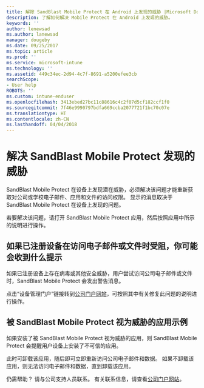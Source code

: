 ```yaml
---
title: 解除 SandBlast Mobile Protect 在 Android 上发现的威胁 |Microsoft Docs
description: 了解如何解决 Mobile Protect 在 Android 上发现的威胁。
keywords: ''
author: lenewsad
ms.author: lanewsad
manager: dougeby
ms.date: 09/25/2017
ms.topic: article
ms.prod: ''
ms.service: microsoft-intune
ms.technology: ''
ms.assetid: 449c34ec-2d94-4c7f-8691-a5200efee3cb
searchScope:
- User help
ROBOTS: ''
ms.custom: intune-enduser
ms.openlocfilehash: 3413ebed27bc11c88616c4c2f07d5cf182ccf1f0
ms.sourcegitcommit: 7f46e9990797bdfa669ccba2077721f1bc70c07e
ms.translationtype: HT
ms.contentlocale: zh-CN
ms.lasthandoff: 04/04/2018
---
```

# <a name="resolve-a-threat-found-by-sandblast-mobile-protect"></a>解决 SandBlast Mobile Protect 发现的威胁

SandBlast Mobile Protect 在设备上发现潜在威胁，必须解决该问题才能重新获取对公司或学校电子邮件、应用和文件的访问权限。 显示的消息取决于 SandBlast Mobile Protect 在设备上发现的问题。

若要解决该问题，请打开 SandBlast Mobile Protect 应用，然后按照应用中所示的说明进行操作。

## <a name="what-you-might-see-if-your-enrolled-device-is-blocked-from-accessing-email-or-files"></a>如果已注册设备在访问电子邮件或文件时受阻，你可能会收到什么提示

如果已注册设备上存在病毒或其他安全威胁，用户尝试访问公司电子邮件或文件时，SandBlast Mobile Protect 会发出警告消息。

点击“设备管理门户”链接转到[公司门户网站](https://portal.manage.microsoft.com#HelpDeskDialog)，可按照其中有关修复此问题的说明进行操作。

## <a name="example-of-an-app-that-sandblast-mobile-protect-sees-as-a-threat"></a>被 SandBlast Mobile Protect 视为威胁的应用示例

如果安装了被 SandBlast Mobile Protect 视为威胁的应用，则 SandBlast Mobile Protect 会提醒用户设备上安装了不可信的应用。

此时可卸载该应用，随后即可立即重新访问公司电子邮件和数据。 如果不卸载该应用，则无法访问电子邮件和数据，直到卸载该应用。

仍需帮助？ 请与公司支持人员联系。 有关联系信息，请查看[公司门户网站](https://portal.manage.microsoft.com#HelpDeskDialog)。
